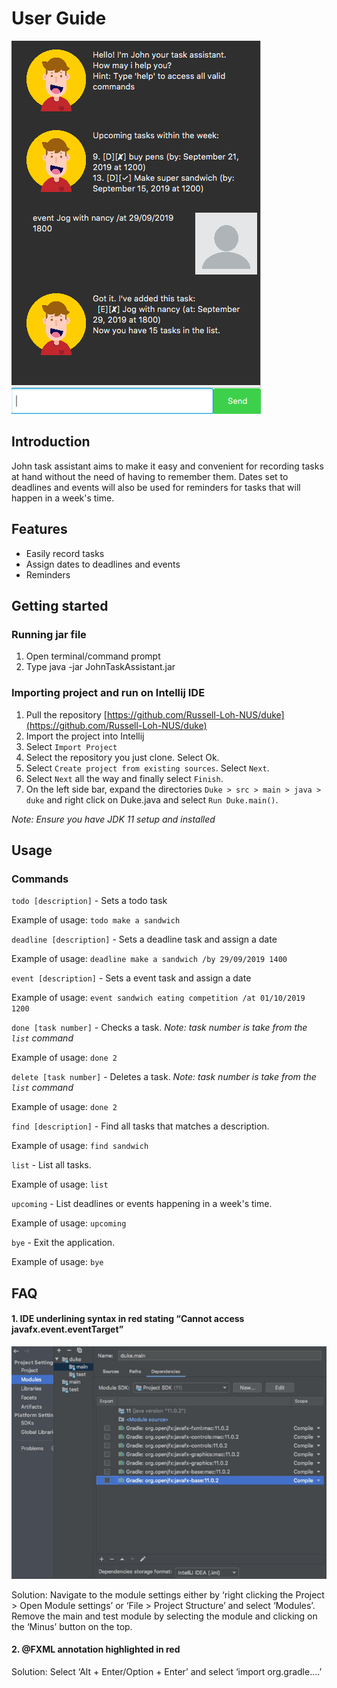 # User Guide

![Image of John task assistant](Ui.png)

## Introduction
John task assistant aims to make it easy and convenient for recording tasks at hand without the need of having to remember them. Dates set to deadlines and events will also be used
for reminders for tasks that will happen in a week's time.

## Features

* Easily record tasks
* Assign dates to deadlines and events
* Reminders

## Getting started

### Running jar file
1. Open terminal/command prompt
2. Type java -jar JohnTaskAssistant.jar

### Importing project and run on Intellij IDE
1. Pull the repository [https://github.com/Russell-Loh-NUS/duke](https://github.com/Russell-Loh-NUS/duke)
2. Import the project into Intellij
  1. Select `Import Project`
  2. Select the repository you just clone. Select Ok.
  3. Select `Create project from existing sources`. Select `Next`.
  4. Select `Next` all the way and finally select `Finish`.
3. On the left side bar, expand the directories `Duke > src > main > java > duke` and right click on Duke.java and select `Run Duke.main()`.

*Note: Ensure you have JDK 11 setup and installed*

## Usage

### Commands

`todo [description]` - Sets a todo task

Example of usage:
`todo make a sandwich`

`deadline [description]` - Sets a deadline task and assign a date

Example of usage:
`deadline make a sandwich /by 29/09/2019 1400`

`event [description]` - Sets a event task and assign a date

Example of usage:
`event sandwich eating competition /at 01/10/2019 1200`

`done [task number]` - Checks a task. *Note: task number is take from the `list` command*

Example of usage:
`done 2`

`delete [task number]` - Deletes a task. *Note: task number is take from the `list` command*

Example of usage:
`done 2`

`find [description]` - Find all tasks that matches a description.

Example of usage:
`find sandwich`

`list` - List all tasks.

Example of usage:
`list`

`upcoming` - List deadlines or events happening in a week's time.

Example of usage:
`upcoming`

`bye` - Exit the application.

Example of usage:
`bye`

## FAQ

#### 1. IDE underlining syntax in red stating “Cannot access javafx.event.eventTarget”

![Image of John task assistant](Faq1.png)

Solution: Navigate to the module settings either by ‘right clicking the Project > Open Module settings’ or ‘File > Project Structure’ and select ‘Modules’. Remove the main and test module by selecting the module and clicking on the ‘Minus’ button on the top.

#### 2. @FXML annotation highlighted in red

Solution: Select ‘Alt + Enter/Option + Enter’ and select ‘import org.gradle….’
